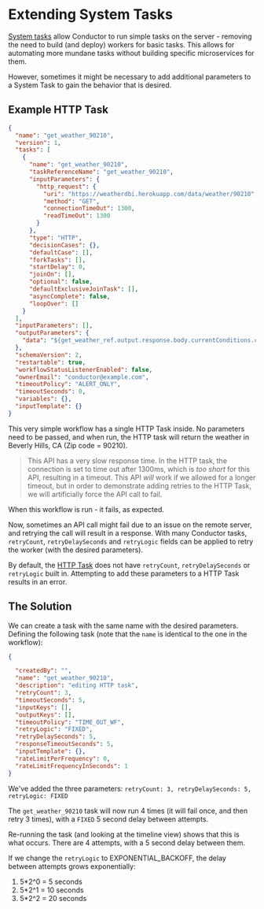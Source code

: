 # Extending System Tasks

[System tasks](../../../documentation/configuration/workflowdef/systemtasks/index.md) allow Conductor to run simple tasks on the server - removing the need to build (and deploy) workers for basic tasks.  This allows for automating more mundane tasks without building specific microservices for them.

However, sometimes it might be necessary to add additional parameters to a System Task to gain the behavior that is desired.

## Example HTTP Task

```json
{
  "name": "get_weather_90210",
  "version": 1,
  "tasks": [
    {
      "name": "get_weather_90210",
      "taskReferenceName": "get_weather_90210",
      "inputParameters": {
        "http_request": {
          "uri": "https://weatherdbi.herokuapp.com/data/weather/90210",
          "method": "GET",
          "connectionTimeOut": 1300,
          "readTimeOut": 1300
        }
      },
      "type": "HTTP",
      "decisionCases": {},
      "defaultCase": [],
      "forkTasks": [],
      "startDelay": 0,
      "joinOn": [],
      "optional": false,
      "defaultExclusiveJoinTask": [],
      "asyncComplete": false,
      "loopOver": []
    }
  ],
  "inputParameters": [],
  "outputParameters": {
    "data": "${get_weather_ref.output.response.body.currentConditions.comment}"
  },
  "schemaVersion": 2,
  "restartable": true,
  "workflowStatusListenerEnabled": false,
  "ownerEmail": "conductor@example.com",
  "timeoutPolicy": "ALERT_ONLY",
  "timeoutSeconds": 0,
  "variables": {},
  "inputTemplate": {}
}

```

This very simple workflow has a single HTTP Task inside.  No parameters need to be passed, and when run, the HTTP task will return the weather in Beverly Hills, CA (Zip code = 90210).

> This API has a very slow response time. In the HTTP task, the connection is set to time out after 1300ms, which is *too short* for this API, resulting in a timeout.  This API *will* work if we allowed for a longer timeout, but in order to demonstrate adding retries to the HTTP Task, we will artificially force the API call to fail.

When this workflow is run - it fails, as expected.

Now, sometimes an API call might fail due to an issue on the remote server, and retrying the call will result in a response.  With many Conductor tasks,  ```retryCount```, ```retryDelaySeconds``` and ```retryLogic``` fields can be applied to retry the worker (with the desired parameters).

By default, the [HTTP Task](../../../documentation/configuration/workflowdef/systemtasks/http-task.md) does not have ```retryCount```, ```retryDelaySeconds``` or ```retryLogic``` built in.  Attempting to add these parameters to a HTTP Task results in an error.

## The Solution

We can create a task with the same name with the desired parameters.  Defining the following task (note that the ```name``` is identical to the one in the workflow):

```json
{

  "createdBy": "",
  "name": "get_weather_90210",
  "description": "editing HTTP task",
  "retryCount": 3,
  "timeoutSeconds": 5,
  "inputKeys": [],
  "outputKeys": [],
  "timeoutPolicy": "TIME_OUT_WF",
  "retryLogic": "FIXED",
  "retryDelaySeconds": 5,
  "responseTimeoutSeconds": 5,
  "inputTemplate": {},
  "rateLimitPerFrequency": 0,
  "rateLimitFrequencyInSeconds": 1
}

```

We've added the three parameters: ```retryCount: 3, retryDelaySeconds: 5, retryLogic: FIXED```

The ```get_weather_90210``` task will now run 4 times (it will fail once, and then retry 3 times), with a ```FIXED``` 5 second delay between attempts.

Re-running the task (and looking at the timeline view) shows that this is what occurs.  There are 4 attempts, with a 5 second delay between them.

If we change the ```retryLogic``` to EXPONENTIAL_BACKOFF, the delay between attempts grows exponentially:

1. 5*2^0 = 5 seconds
2. 5*2^1 = 10 seconds
3. 5*2^2 = 20 seconds
